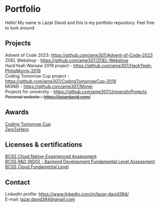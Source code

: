 # Portfolio

Hello! My name is Lázár Dávid and this is my portfolio repository. Feel free to look around.

## Projects

Advent of Code 2023: https://github.com/ame307/Advent-of-Code-2023</br>
ZOEL Webshop - https://github.com/ame307/ZOEL-Webshop</br>
HackYeah Warsaw 2019 project - https://github.com/ame307/HackYeah-PhilipMorris-2019</br>
Coding Tomorrow Cup project - https://github.com/ame307/CodingTomorrowCup-2019</br>
MONEI - https://github.com/ame307/Monei</br>
Projects  for university - https://github.com/ame307/UniversityProjects</br>
~~Personal website - https://lazardavid.com/</br>~~


##  Awards

[Coding Tomorrow Cup](https://github.com/ame307/Portfolio/blob/master/Certifications/ctc.png)</br>
[ZeroToHero](https://github.com/ame307/Portfolio/blob/master/Certifications/zth.png)</br>

##  Licenses & certifications

[BCSS Cloud Native-Experienced Assessment](https://www.credly.com/badges/c0fe365e-e83a-4589-8106-a61a8a827846/linked_in_profile)</br>
[BCSS R&D (NDO) - Backend Development Fundamental Level Assessment](https://www.credly.com/badges/18abf258-59a1-4579-9322-9cc7c3b98d52/linked_in_profile)</br>
[BCSS Cloud Fundamental Level](https://www.credly.com/badges/188a28c6-a200-4c95-8da8-15c0eb26dd14?source=linked_in_profile)</br>

## Contact

LinkedIn profile: https://www.linkedin.com/in/lazar-david384/</br>
E-mail: [lazar.david384@gmail.com](mailto:lazar.david384@gmail.com)
